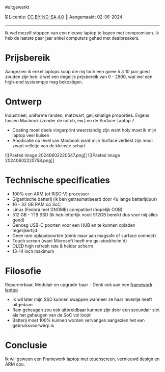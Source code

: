 #uitgewerkt 

🎖️ Licentie: [CC BY-NC-SA 4.0](https://creativecommons.org/licenses/by-nc-sa/4.0/)
📅 Aangemaakt: 02-06-2024

---
Ik wel mezelf stoppen van een nieuwe laptop te kopen met compromisen. Ik heb de laatste paar jaar enkel computers gehad met dealbreakers. 

# Prijsbereik
Aangezien ik enkel laptops koop die mij toch een goeie 5 à 10 jaar goed zouden zijn heb ik wel een degelijk prijsbereik van 0 - 2500, wat wel een high-end systeempje mag bekostigen.

# Ontwerp
Industrieel, uniforme randen, matzwart, gelijkmatige proporties. Ergens tussen Macbook (zonder de notch, ew.) en de Surface Laptop 7 
* Coating moet deels vingerprint weerstandig zijn want holy moet ik mijn laptop veel kuisen
* Anodisatie op level van Macbook want mijn Surface verliest zijn mooi zwart velletje van de kleinste schart

![[Pasted image 20240602220547.png]] ![[Pasted image 20240602220758.png]]

# Technische specificaties
* 100% een ARM (of RISC-V) processor
* Gigantische batterij (ik ben getraumatiseerd door 4u lange batterijduur)
* 16 - 32 GB RAM op SoC
* Linux (Fedora met GNOME) compatibel (hopelijk OOB)
* 512 GB - 1TB SSD (Ik heb letterlijk nooit 512GB bereikt dus voor mij alles goed)
* Genoeg USB-C poorten voor een HUB en te kunnen opladen tegelijkertijd
* Geen rare oplaadpoorten (denk maar aan magsafe of surface connect)
* Touch screen (want Microsoft heeft me ge-stockholm'd)
* OLED high refresh rate & helder scherm
* 13-14 inch maximum

# Filosofie
Repareerbaar, Modulair en upgrade-baar - Denk ook aan een [framework laptop](https://frame.work/be/en)
* Ik wil later mijn SSD kunnen swappen wanneer ze haar leventje heeft uitgedaan
* Ram geheugen zou ook uitbreidbaar kunnen zijn door een secundair slot als het geheugen van de SoC vol loopt
* Batterij moet 100% kunnen worden vervangen aangezien het een gebruiksvoorwerp is

# Conclusie
Ik wil gewoon een Framework laptop met touchscreen, vernieuwd design en ARM cpu.
